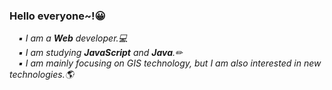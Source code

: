 ### Hello everyone~!😀
<p>
    <em>
        &emsp;▪ I am a <b>Web</b> developer.💻<br>
        &emsp;▪ I am studying <b>JavaScript</b> and <b>Java</b>.✏<br>
        &emsp;▪ I am mainly focusing on GIS technology, but I am also interested in new technologies.🌎<br>
      </em>
</p>
<!--
**keepbang/keepbang** is a ✨ _special_ ✨ repository because its `README.md` (this file) appears on your GitHub profile.

Here are some ideas to get you started:

- 🔭 I’m currently working on ...
- 🌱 I’m currently learning ...
- 👯 I’m looking to collaborate on ...
- 🤔 I’m looking for help with ...
- 💬 Ask me about ...
- 📫 How to reach me: ...
- 😄 Pronouns: ...
- ⚡ Fun fact: ...
-->
